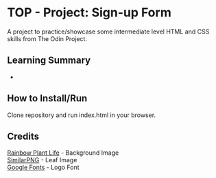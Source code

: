 # TOP - Project: Sign-up Form

A project to practice/showcase some intermediate level HTML and CSS skills from The Odin Project.

## Learning Summary

-

## How to Install/Run

Clone repository and run index.html in your browser.

## Credits

[Rainbow Plant Life](https://www.rainbowplantlife.com) - Background Image  
[SimilarPNG](https://similarpng.com/green-leaves-logo-symbol-on-transparent-background-png) - Leaf Image  
[Google Fonts](https://fonts.google.com) - Logo Font  